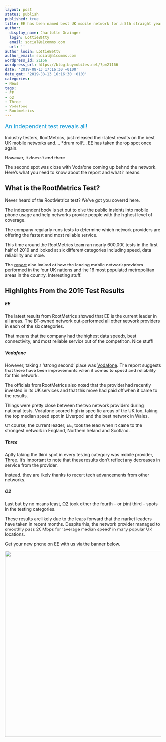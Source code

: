 ```yaml
---
layout: post
status: publish
published: true
title: EE has been named best UK mobile network for a 5th straight year
author:
  display_name: Charlotte Grainger
  login: LottieBetty
  email: social@a1comms.com
  url: ''
author_login: LottieBetty
author_email: social@a1comms.com
wordpress_id: 21166
wordpress_url: https://blog.buymobiles.net/?p=21166
date: '2019-08-13 17:16:30 +0100'
date_gmt: '2019-08-13 16:16:30 +0100'
categories:
- News
tags:
- EE
- o2
- Three
- Vodafone
- Rootmetrics
---
```

<p><!-- wp:paragraph --></p>
<p><span class="postStandFirst" style="color: #0896d5; line-height: 26px; font-size: 18px;">An independent test reveals all!</span></p>
<p><!-- /wp:paragraph --></p>
<p>Industry testers, RootMetrics, just released their latest results on the best UK mobile networks and&hellip;. *drum roll*... EE has taken the top spot once again.</p>
<p>However, it doesn&rsquo;t end there.</p>
<p>The second spot was close with Vodafone coming up behind the network. Here&rsquo;s what you need to know about the report and what it means.</p>
<h2>What is the RootMetrics Test?</h2>
<p>Never heard of the RootMetrics test? We&rsquo;ve got you covered here.</p>
<p>The independent body is set out to give the public insights into mobile phone usage and help networks provide people with the highest level of coverage.</p>
<p>The company regularly runs tests to determine which network providers are offering the fastest and most reliable service.</p>
<p>This time around the RootMetrics team ran nearly 600,000 tests in the first half of 2019 and looked at six different categories including speed, data reliability and more.</p>
<p>The <a href="http://www.rootmetrics.com/en-GB/content/review-of-the-uk-mobile-landscape-1h-2019" target="_blank" rel="noopener noreferrer">report</a> also looked at how the leading mobile network providers performed in the four UK nations and the 16 most populated metropolitan areas in the country. Interesting stuff.</p>
<h2>Highlights From the 2019 Test Results</h2>
<h5>EE</h5>
<p>The latest results from RootMetrics showed that <a href="https://www.buymobiles.net/ee" target="_blank" rel="noopener noreferrer">EE</a> is the current leader in all areas. The BT-owned network out-performed all other network providers in each of the six categories.</p>
<p>That means that the company had the highest data speeds, best connectivity, and most reliable service out of the competition. Nice stuff!</p>
<h5>Vodafone</h5>
<p>However, taking a &lsquo;strong second&rsquo; place was <a href="https://www.buymobiles.net/vodafone" target="_blank" rel="noopener noreferrer">Vodafone</a>. The report suggests that there have been improvements when it comes to speed and reliability for this network.</p>
<p>The officials from RootMetrics also noted that the provider had recently invested in its UK services and that this move had paid off when it came to the results.</p>
<p>Things were pretty close between the two network providers during national tests. Vodafone scored high in specific areas of the UK too, taking the top median speed spot in Liverpool and the best network in Wales.</p>
<p>Of course, the current leader, EE, took the lead when it came to the strongest network in England, Northern Ireland and Scotland.</p>
<h5>Three</h5>
<p>Aptly taking the third spot in every testing category was mobile provider, <a href="https://www.buymobiles.net/three" target="_blank" rel="noopener noreferrer">Three</a>. It&rsquo;s important to note that these results don&rsquo;t reflect any decreases in service from the provider.</p>
<p>Instead, they are likely thanks to recent tech advancements from other networks.</p>
<h5>O2</h5>
<p>Last but by no means least, <a href="https://www.buymobiles.net/o2" target="_blank" rel="noopener noreferrer">O2</a> took either the fourth &ndash; or joint third &ndash; spots in the testing categories.</p>
<p>These results are likely due to the leaps forward that the market leaders have taken in recent months. Despite this, the network provider managed to smoothly pass 20 Mbps for &lsquo;average median speed&rsquo; in many popular UK locations.</p>
<p>Get your new phone on EE with us via the banner below.</p>
<p><a href="https://www.buymobiles.net/ee" target="_blank" rel="noopener noreferrer"><img class="aligncenter wp-image-20421 size-full" src="https://storage.googleapis.com/a1comms-blog-buymobiles/1/2019/03/ee-deals.jpg" alt="" width="600" height="600"></a></p>
